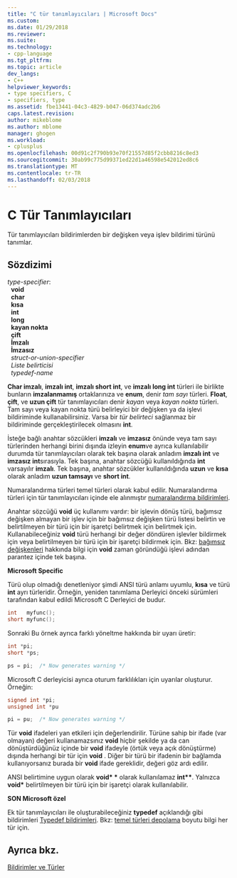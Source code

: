 ```yaml
---
title: "C tür tanımlayıcıları | Microsoft Docs"
ms.custom: 
ms.date: 01/29/2018
ms.reviewer: 
ms.suite: 
ms.technology:
- cpp-language
ms.tgt_pltfrm: 
ms.topic: article
dev_langs:
- C++
helpviewer_keywords:
- type specifiers, C
- specifiers, type
ms.assetid: fbe13441-04c3-4829-b047-06d374adc2b6
caps.latest.revision: 
author: mikeblome
ms.author: mblome
manager: ghogen
ms.workload:
- cplusplus
ms.openlocfilehash: 00d91c2f790b93e70f21557d85f2cbb8216c8ed3
ms.sourcegitcommit: 30ab99c775d99371ed22d1a46598e542012ed8c6
ms.translationtype: MT
ms.contentlocale: tr-TR
ms.lasthandoff: 02/03/2018
---
```

# <a name="c-type-specifiers"></a>C Tür Tanımlayıcıları

Tür tanımlayıcıları bildirimlerden bir değişken veya işlev bildirimi türünü tanımlar.

## <a name="syntax"></a>Sözdizimi

*type-specifier*:  
&nbsp;&nbsp;**void**  
&nbsp;&nbsp;**char**  
&nbsp;&nbsp;**kısa**  
&nbsp;&nbsp;**int**  
&nbsp;&nbsp;**long**  
&nbsp;&nbsp;**kayan nokta**  
&nbsp;&nbsp;**çift**  
&nbsp;&nbsp;**İmzalı**  
&nbsp;&nbsp;**İmzasız**  
&nbsp;&nbsp;*struct-or-union-specifier*  
&nbsp;&nbsp;*Liste belirticisi*  
&nbsp;&nbsp;*typedef-name*  

**Char imzalı**, **imzalı int**, **imzalı short int**, ve **imzalı long int** türleri ile birlikte bunların **imzalanmamış**  ortaklarınıza ve **enum**, denir *tam sayı* türleri. **Float**, **çift**, ve **uzun çift** tür tanımlayıcıları denir *kayan* veya *kayan nokta* türleri. Tam sayı veya kayan nokta türü belirleyici bir değişken ya da işlevi bildiriminde kullanabilirsiniz. Varsa bir *tür belirteci* sağlanmaz bir bildiriminde gerçekleştirilecek olmasını **int**.

İsteğe bağlı anahtar sözcükleri **imzalı** ve **imzasız** önünde veya tam sayı türlerinden herhangi birini dışında izleyin **enum**ve ayrıca kullanılabilir durumda tür tanımlayıcıları olarak tek başına olarak anladım **imzalı int** ve **imzasız int**sırasıyla. Tek başına, anahtar sözcüğü kullanıldığında **int** varsayılır **imzalı**. Tek başına, anahtar sözcükler kullanıldığında **uzun** ve **kısa** olarak anladım **uzun tamsayı** ve **short int**.

Numaralandırma türleri temel türleri olarak kabul edilir. Numaralandırma türleri için tür tanımlayıcıları içinde ele alınmıştır [numaralandırma bildirimleri](../c-language/c-enumeration-declarations.md).

Anahtar sözcüğü **void** üç kullanımı vardır: bir işlevin dönüş türü, bağımsız değişken almayan bir işlev için bir bağımsız değişken türü listesi belirtin ve belirtilmeyen bir türü için bir işaretçi belirtmek için belirtmek için. Kullanabileceğiniz **void** türü herhangi bir değer döndüren işlevler bildirmek için veya belirtilmeyen bir türü için bir işaretçi bildirmek için. Bkz: [bağımsız değişkenleri](../c-language/arguments.md) hakkında bilgi için **void** zaman göründüğü işlevi adından parantez içinde tek başına.

**Microsoft Specific**

Türü olup olmadığı denetleniyor şimdi ANSI türü anlamı uyumlu, **kısa** ve türü **int** ayrı türleridir. Örneğin, yeniden tanımlama Derleyici önceki sürümleri tarafından kabul edildi Microsoft C Derleyici de budur.

```C
int   myfunc();
short myfunc();
```

Sonraki Bu örnek ayrıca farklı yöneltme hakkında bir uyarı üretir:

```C
int *pi;
short *ps;

ps = pi;  /* Now generates warning */
```

Microsoft C derleyicisi ayrıca oturum farklılıkları için uyarılar oluşturur. Örneğin:

```C
signed int *pi;
unsigned int *pu

pi = pu;  /* Now generates warning */
```

Tür **void** ifadeleri yan etkileri için değerlendirilir. Türüne sahip bir ifade (var olmayan) değeri kullanamazsınız **void** hiçbir şekilde ya da can dönüştürdüğünüz içinde bir **void** ifadeyle (örtük veya açık dönüştürme) dışında herhangi bir tür için **void** . Diğer bir türü bir ifadenin bir bağlamda kullanıyorsanız burada bir **void** ifade gereklidir, değeri göz ardı edilir.

ANSI belirtimine uygun olarak **void\* \***  olarak kullanılamaz **int\*\***. Yalnızca **void\***  belirtilmeyen bir türü için bir işaretçi olarak kullanılabilir.

**SON Microsoft özel**

Ek tür tanımlayıcıları ile oluşturabileceğiniz **typedef** açıklandığı gibi bildirimleri [Typedef bildirimleri](../c-language/typedef-declarations.md). Bkz: [temel türleri depolama](../c-language/storage-of-basic-types.md) boyutu bilgi her tür için.

## <a name="see-also"></a>Ayrıca bkz.

[Bildirimler ve Türler](../c-language/declarations-and-types.md)  
